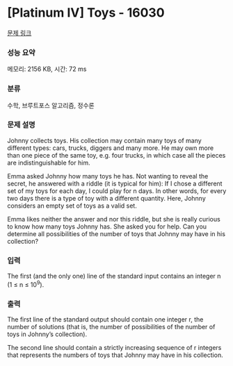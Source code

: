# [Platinum IV] Toys - 16030 

[문제 링크](https://www.acmicpc.net/problem/16030) 

### 성능 요약

메모리: 2156 KB, 시간: 72 ms

### 분류

수학, 브루트포스 알고리즘, 정수론

### 문제 설명

<p>Johnny collects toys. His collection may contain many toys of many different types: cars, trucks, diggers and many more. He may own more than one piece of the same toy, e.g. four trucks, in which case all the pieces are indistinguishable for him.</p>

<p>Emma asked Johnny how many toys he has. Not wanting to reveal the secret, he answered with a riddle (it is typical for him): If I chose a different set of my toys for each day, I could play for n days. In other words, for every two days there is a type of toy with a different quantity. Here, Johnny considers an empty set of toys as a valid set.</p>

<p>Emma likes neither the answer and nor this riddle, but she is really curious to know how many toys Johnny has. She asked you for help. Can you determine all possibilities of the number of toys that Johnny may have in his collection?</p>

### 입력 

 <p>The first (and the only one) line of the standard input contains an integer n (1 ≤ n ≤ 10<sup>9</sup>).</p>

### 출력 

 <p>The first line of the standard output should contain one integer r, the number of solutions (that is, the number of possibilities of the number of toys in Johnny’s collection).</p>

<p>The second line should contain a strictly increasing sequence of r integers that represents the numbers of toys that Johnny may have in his collection.</p>

